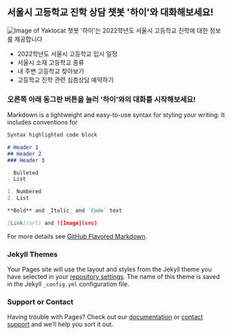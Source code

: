 ## 서울시 고등학교 진학 상담 챗봇 '하이'와 대화해보세요! 
![Image of Yaktocat](https://img.newspim.com/news/2021/03/30/2103300825450910.jpg)
챗봇 '하이'는 2022학년도 서울시 고등학교 진학에 대한 정보를 제공합니다
- 2022학년도 서울시 고등학교 입시 일정
- 서울시 소재 고등학교 종류
- 내 주변 고등학교 찾아보기
- 고등학교 진학 관련 심층상담 예약하기


### **오른쪽 아래** 동그란 버튼을 눌러 '하이'와의 대화를 시작해보세요!

Markdown is a lightweight and easy-to-use syntax for styling your writing. It includes conventions for

```markdown
Syntax highlighted code block

# Header 1
## Header 2
### Header 3

- Bulleted
- List

1. Numbered
2. List

**Bold** and _Italic_ and `Code` text

[Link](url) and ![Image](src)
```

For more details see [GitHub Flavored Markdown](https://guides.github.com/features/mastering-markdown/).

### Jekyll Themes

Your Pages site will use the layout and styles from the Jekyll theme you have selected in your [repository settings](https://github.com/dahyun1234/HiHigh/settings/pages). The name of this theme is saved in the Jekyll `_config.yml` configuration file.

### Support or Contact

Having trouble with Pages? Check out our [documentation](https://docs.github.com/categories/github-pages-basics/) or [contact support](https://support.github.com/contact) and we’ll help you sort it out.
